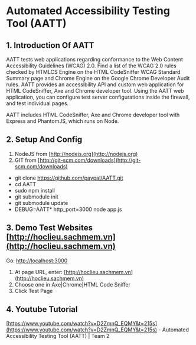 # Automated Accessibility Testing Tool (AATT)

## 1. Introduction Of AATT

AATT tests web applications regarding conformance to the Web Content Accessibility Guidelines (WCAG) 2.0. Find a list of the WCAG 2.0 rules checked by HTMLCS Engine on the HTML CodeSniffer WCAG Standard Summary page and Chrome Engine on the Google Chrome Developer Audit rules. AATT provides an accessibility API and custom web application for HTML CodeSniffer, Axe and Chrome developer tool. Using the AATT web application, you can configure test server configurations inside the firewall, and test individual pages.

AATT includes HTML CodeSniffer, Axe and Chrome developer tool with Express and PhantomJS, which runs on Node.

## 2. Setup And Config

1. NodeJS from [http://nodejs.org](http://nodejs.org)
2. GIT from [http://git-scm.com/downloads](http://git-scm.com/downloads)

* git clone https://github.com/paypal/AATT.git
* cd AATT
* sudo npm install
* git submodule init
* git submodule update
* DEBUG=AATT* http_port=3000 node app.js

## 3. Demo Test Websites [http://hoclieu.sachmem.vn](http://hoclieu.sachmem.vn)

Go: [http://localhost:3000](http://localhost:3000)

1. At page URL, enter: [http://hoclieu.sachmem.vn](http://hoclieu.sachmem.vn)
2. Choose one in Axe|Chrome|HTML Code Sniffer
3. Click Test Page

## 4. Youtube Tutorial

[https://www.youtube.com/watch?v=D2ZmnQ_EQMY&t=215s](https://www.youtube.com/watch?v=D2ZmnQ_EQMY&t=215s) - Automated Accessibility Testing Tool (AATT) | Team 2
